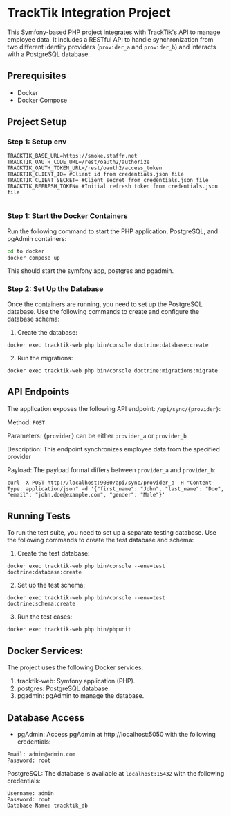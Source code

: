 # TrackTik Integration Project

This Symfony-based PHP project integrates with TrackTik's API to manage employee data. It includes a RESTful API to handle synchronization from two different identity providers (`provider_a` and `provider_b`) and interacts with a PostgreSQL database.

## Prerequisites

- Docker
- Docker Compose

## Project Setup

### Step 1: Setup env

```
TRACKTIK_BASE_URL=https://smoke.staffr.net
TRACKTIK_OAUTH_CODE_URL=/rest/oauth2/authorize
TRACKTIK_OAUTH_TOKEN_URL=/rest/oauth2/access_token
TRACKTIK_CLIENT_ID= #Client id from credentials.json file
TRACKTIK_CLIENT_SECRET= #Client secret from credentials.json file
TRACKTIK_REFRESH_TOKEN= #Initial refresh token from credentials.json file


```

### Step 1: Start the Docker Containers

Run the following command to start the PHP application, PostgreSQL, and pgAdmin containers:

```bash
cd to docker
docker compose up
```
This should start the symfony app, postgres and pgadmin.

### Step 2: Set Up the Database
Once the containers are running, you need to set up the PostgreSQL database. Use the following commands to create and configure the database schema:

1. Create the database:

`docker exec tracktik-web php bin/console doctrine:database:create`

2. Run the migrations:

`docker exec tracktik-web php bin/console doctrine:migrations:migrate`


## API Endpoints

The application exposes the following API endpoint:
`/api/sync/{provider}`:

Method: `POST`

Parameters: `{provider}` can be either `provider_a` or `provider_b`

Description: This endpoint synchronizes employee data from the specified provider

Payload: The payload format differs between `provider_a` and `provider_b`:

```
curl -X POST http://localhost:9080/api/sync/provider_a -H "Content-Type: application/json" -d '{"first_name": "John", "last_name": "Doe", "email": "john.doe@example.com", "gender": "Male"}'
```

## Running Tests

To run the test suite, you need to set up a separate testing database. Use the following commands to create the test database and schema:

1. Create the test database:

`docker exec tracktik-web php bin/console --env=test doctrine:database:create`

2. Set up the test schema:

`docker exec tracktik-web php bin/console --env=test doctrine:schema:create`

3. Run the test cases:

`docker exec tracktik-web php bin/phpunit`

## Docker Services:

The project uses the following Docker services:

1. tracktik-web: Symfony application (PHP).
2. postgres: PostgreSQL database.
3. pgadmin: pgAdmin to manage the database.

##  Database Access

- pgAdmin: Access pgAdmin at http://localhost:5050 with the following credentials:
```
Email: admin@admin.com
Password: root
```

PostgreSQL: The database is available at `localhost:15432` with the following credentials:
```
Username: admin
Password: root
Database Name: tracktik_db
```